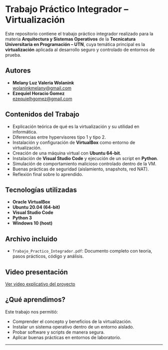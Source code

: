 # Trabajo Práctico Integrador – Virtualización

Este repositorio contiene el trabajo práctico integrador realizado para la materia **Arquitectura y Sistemas Operativos** de la **Tecnicatura Universitaria en Programación – UTN**, cuya temática principal es la **virtualización** aplicada al desarrollo seguro y controlado de entornos de prueba.

## Autores

- **Melany Luz Valeria Wolanink**  
  [wolaninkmelany@gmail.com](email:wolaninkmelany@gmail.com)  
- **Ezequiel Horacio Gomez**  
  [ezequielhgomez@gmail.com](email:ezequielhgomez@gmail.com)

## Contenidos del Trabajo

- Explicación teórica de qué es la virtualización y su utilidad en informática.
- Diferencias entre hypervisores tipo 1 y tipo 2.
- Instalación y configuración de **VirtualBox** como entorno de virtualización.
- Creación de una máquina virtual con **Ubuntu 64-bit**.
- Instalación de **Visual Studio Code** y ejecución de un script en **Python**.
- Simulación de comportamiento malicioso controlado dentro de la VM.
- Buenas prácticas de seguridad (aislamiento, snapshots, red NAT).
- Reflexión final sobre lo aprendido.

## Tecnologías utilizadas

- **Oracle VirtualBox**  
- **Ubuntu 20.04 (64-bit)**  
- **Visual Studio Code**  
- **Python 3**  
- **Windows 10 (host)**

## Archivo incluido

- `Trabajo_Practico_Integrador.pdf`: Documento completo con teoría, pasos prácticos, código y análisis.

## Video presentación

 [Ver video explicativo del proyecto](https://youtu.be/as6i-X6z8zg?si=ylofC3HgZjzEdfrp)

##  ¿Qué aprendimos?

Este trabajo nos permitió:
- Comprender el concepto y beneficios de la virtualización.
- Instalar un sistema operativo dentro de un entorno aislado.
- Probar software y scripts de manera segura.
- Aplicar buenas prácticas en entornos de laboratorio.

---
